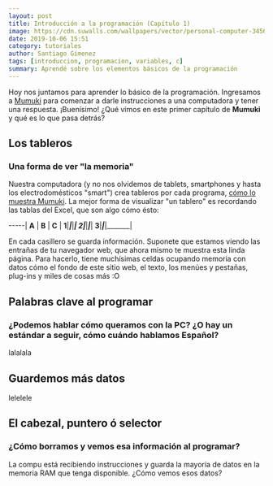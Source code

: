 ```yaml
---
layout: post
title: Introducción a la programación (Capítulo 1)
image: https://cdn.suwalls.com/wallpapers/vector/personal-computer-34562-1920x1200.jpg
date: 2019-10-06 15:51
category: tutoriales
author: Santiago Gimenez
tags: [introduccion, programacion, variables, c]
summary: Aprendé sobre los elementos básicos de la programación
---
```


Hoy nos juntamos para aprender lo básico de la programación. Ingresamos a [Mumuki](https://mumuki.io/central) para comenzar a darle instrucciones a una computadora y tener una respuesta. ¡Buenísimo! ¿Qué vimos en este primer capítulo de **Mumuki** y qué es lo que pasa detrás?

## Los tableros
### Una forma de ver "la memoria"

Nuestra computadora (y no nos olvidemos de tablets, smartphones y hasta los electrodomésticos "smart") crea tableros por cada programa, [cómo lo muestra Mumuki](https://mumuki.io/central/exercises/259-fundamentos-primeros-programas-el-tablero). La mejor forma de visualizar "un tablero" es recordando las tablas del Excel, que son algo cómo ésto:

-----| **A** | **B** | **C** |
**1**|_______|_______|_______|
**2**|_______|_______|_______|
**3**|_______|_______|_______|

En cada casillero se guarda información. Suponete que estamos viendo las entrañas de tu navegador web, que ahora mismo te muestra esta linda página. Para hacerlo, tiene muchísimas celdas ocupando memoria con datos cómo el fondo de este sitio web, el texto, los menúes y pestañas, plug-ins y miles de cosas más :O

## Palabras clave al programar
### ¿Podemos hablar cómo queramos con la PC? ¿O hay un estándar a seguir, cómo cuándo hablamos Español?

lalalala

## Guardemos más datos

lelelele

## El cabezal, puntero ó selector
### ¿Cómo borramos y vemos esa información al programar?

La compu está recibiendo instrucciones y guarda la mayoría de datos en la memoria RAM que tenga disponible. ¿Cómo vemos esos datos?